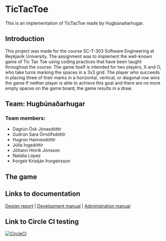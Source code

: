 # TicTacToe
This is an implementation of TicTacToe made by Hugbúnaðarhugar.
## Introduction
This project was made for the course SC-T-303 Software Engineering at Reykjavík University. The assignment was to implement the well-known game of Tic Tac Toe using coding practices that have been taught throughout the course. The game itself is intended for two players, X and O, who take turns marking the spaces in a 3x3 grid. The player who succeeds in placing three of their marks in a horizontal, vertical, or diagonal row wins the game If neither player is able to achieve this goal and there are no more empty spaces on the game board, the game results in a draw.
## Team: Hugbúnaðarhugar
### Team members:
- Dagrún Ósk Jónasdóttir
- Guðrún Sara Örnólfsdóttir
- Hugrún Hannesdóttir
- Júlía Ingadóttir
- Jóhann Hinrik Jónsson
- Natalia López
- Þorgeir Kristján Þorgeirsson
## The game

## Links to documentation
[Design report]() | [Development manual]() | [Administration manual]()

## Link to Circle CI testing
[![CircleCI](https://circleci.com/gh/Hugbunadarhugar/TicTacToe.svg?style=svg)](https://circleci.com/gh/Hugbunadarhugar/TicTacToe)
